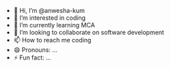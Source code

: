 - 👋 Hi, I’m @anwesha-kum
- 👀 I’m interested in coding 
- 🌱 I’m currently learning MCA 
- 💞️ I’m looking to collaborate on software development 
- 📫 How to reach me coding 
- 😄 Pronouns: ...
- ⚡ Fun fact: ...

